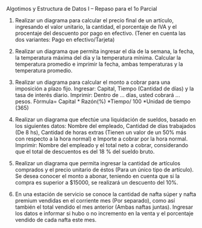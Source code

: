 Algotimos y Estructura de Datos I – Repaso para el 1o Parcial

1. Realizar un diagrama para calcular el precio final de un artículo, ingresando el valor
unitario, la cantidad, el porcentaje de IVA y el procentaje del descuento por pago en
efectivo. (Tener en cuenta las dos variantes: Pago en efectivo/Tarjeta)

2. Realizar un diagrama que permita ingresar el día de la semana, la fecha, la temperatura
máxima del día y la temperatura mínima. Calcular la temperatura promedio e imprimir
la fecha, ambas temperaturas y la temperatura promedio.

3. Realizar un diagrama para calcular el monto a cobrar para una imposición a plazo fijo.
Ingresar: Capital, Tiempo (Cantidad de días) y la tasa de interés diario. Imprimir: Dentro
de ... días, usted cobrará ... pesos. Fòrmula= Capital * Razón(%) *Tiempo/ 100
*Unidad de tiempo (365)

4. Realizar un diagrama que efectúe una liquidación de sueldos, basado en los siguientes
datos: Nombre del empleado, Cantidad de días trabajados (De 8 hs), Cantidad de horas
extras (Tienen un valor de un 50% más con respecto a la hora normal) e Importe a
cobrar por la hora normal. Imprimir: Nombre del empleado y el total neto a cobrar,
considerando que el total de descuentos es del 18 % del sueldo bruto.

5. Realizar un diagrama que permita ingresar la cantidad de artículos comprados y el
precio unitario de éstos (Para un único tipo de artículo). Se desea conocer el monto a
abonar, teniendo en cuenta que si la compra es superior a $15000, se realizará un
descuento del 10%.
6. En una estación de servicio se conoce la cantidad de nafta súper y nafta premium
vendidas en el corriente mes (Por separado), como así también el total vendido el mes
anterior (Ambas naftas juntas). Ingresar los datos e informar si hubo o no incremento
en la venta y el porcentaje vendido de cada nafta este mes.